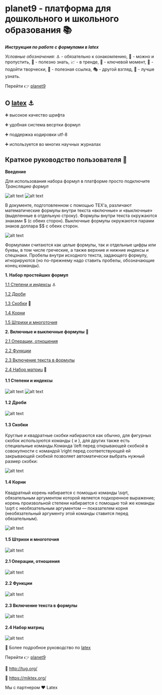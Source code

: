 # planet9 - платформа для дошкольного и школьного образования :books:
***Инструкция по работе с формулами в latex***

*Условные обозначения:* :anchor: - обязательно к ознакомлению, :bookmark: - можно и пропустить, :telescope: - полезно знать, :chart_with_upwards_trend: - в тренде, :key: - ключевой момент, :art: - подойти творчески, :link: - полезная ссылка, :performing_arts: - другой взгляд, :mountain_cableway: - лучше узнать.

Перейти :point_right: [planet9](https://b53704e2e051.ngrok.io)

## О  [latex](https://ru.wikipedia.org/wiki/LaTeX) :anchor:

:heavy_plus_sign: высокое качество шрифта

:heavy_plus_sign: удобная система весртки формул

:heavy_plus_sign: поддержка кодировки utf-8

:heavy_plus_sign: используется во многих научных журналах

## Краткое руководство пользователя :key:

**Введение**

Для использования набора формул в платформе просто подключите *Трансляцию формул*

![alt text](screenshots/latex/atfirst.png "Инструкция-файл/Включить трансляцию формул")
![alt text](screenshots/latex/latex-translation.png "Инструкция-файл/Включить трансляцию формул")

В документе, подготовленном с помощью TEX’а, различают математические формулы внутри текста «включные» и «выключные» (выделенные в отдельную строку). Формулы внутри текста окружаются знаками $ (с обеих сторон). Выключные формулы окружаются парами знаков доллара $$ с обеих сторон. 

![alt text](screenshots/latex/two_types.png "Инструкция-файл/Включить трансляцию формул")

Формулами считаются как целые формулы, так и отдельные цифры или буквы, в том числе греческие, а также верхние и
нижние индексы и спецзнаки. Пробелы внутри исходного текста, задающего формулу, игнорируются (но по-прежнему надо ставить пробелы,
обозначающие конец команды).


**1. Набор простейших формул**

  [1.1 Степени и индексы](https://github.com/zhus-dika/planet9/blob/master/GUIDE_LATEX.md#11-%D1%81%D1%82%D0%B5%D0%BF%D0%B5%D0%BD%D0%B8-%D0%B8-%D0%B8%D0%BD%D0%B4%D0%B5%D0%BA%D1%81%D1%8B) :anchor:
  
  [1.2 Дроби](https://github.com/zhus-dika/planet9/blob/master/GUIDE_LATEX.md#12-%D0%B4%D1%80%D0%BE%D0%B1%D0%B8)
  
  [1.3 Скобки](https://github.com/zhus-dika/planet9/blob/master/GUIDE_LATEX.md#13-%D1%81%D0%BA%D0%BE%D0%B1%D0%BA%D0%B8) :mountain_cableway:
  
  [1.4 Корни](https://github.com/zhus-dika/planet9/blob/master/GUIDE_LATEX.md#14-%D0%BA%D0%BE%D1%80%D0%BD%D0%B8)
   
  [1.5 Штрихи и многоточия](https://github.com/zhus-dika/planet9/blob/master/GUIDE_LATEX.md#15-%D1%88%D1%82%D1%80%D0%B8%D1%85%D0%B8-%D0%B8-%D0%BC%D0%BD%D0%BE%D0%B3%D0%BE%D1%82%D0%BE%D1%87%D0%B8%D1%8F)
  
  
**2. Включные и выключные формулы** :telescope:

 [2.1 Операции, отношения](https://github.com/zhus-dika/planet9/blob/master/GUIDE_LATEX.md#21-%D0%BE%D0%BF%D0%B5%D1%80%D0%B0%D1%86%D0%B8%D0%B8-%D0%BE%D1%82%D0%BD%D0%BE%D1%88%D0%B5%D0%BD%D0%B8%D1%8F)
  
  [2.2 Функции](https://github.com/zhus-dika/planet9/blob/master/GUIDE_LATEX.md#22-%D1%84%D1%83%D0%BD%D0%BA%D1%86%D0%B8%D0%B8)
  
  [2.3 Включение текста в формулы](https://github.com/zhus-dika/planet9/blob/master/GUIDE_LATEX.md#23-%D0%B2%D0%BA%D0%BB%D1%8E%D1%87%D0%B5%D0%BD%D0%B8%D0%B5-%D1%82%D0%B5%D0%BA%D1%81%D1%82%D0%B0-%D0%B2-%D1%84%D0%BE%D1%80%D0%BC%D1%83%D0%BB%D1%8B)
     
  [2.4 Набор матриц](https://github.com/zhus-dika/planet9/blob/master/GUIDE_LATEX.md#24-%D0%BD%D0%B0%D0%B1%D0%BE%D1%80-%D0%BC%D0%B0%D1%82%D1%80%D0%B8%D1%86) :bookmark:

#### 1.1 Степени и индексы
![alt text](screenshots/latex/degree.png "Инструкция-файл/Набор простейших формул-Степени и индексы")
![alt text](screenshots/latex/indexes.png "Инструкция-файл/Набор простейших формул-Степени и индексы")

#### 1.2 Дроби
![alt text](screenshots/latex/fracs.png "Инструкция-файл/Набор простейших формул-Дроби")

#### 1.3 Скобки
Круглые и квадратные скобки набираются как обычно, для фигурных скобок используются команды \{ и \}, для других также есть специальные команды.Команда \left перед открывающей скобкой в совокупности с командой \right перед соответствующей ей закрывающей скобкой позволяет автоматически выбрать нужный размер скобки:

![alt text](screenshots/latex/brackets.png "Инструкция-файл/Набор простейших формул-Скобки")

#### 1.4 Корни
Квадратный корень набирается с помощью команды \sqrt, обязательным аргументом которой является подкоренное выражение; корень произвольной степени набирается с помощью той же команды \sqrt с необязательным аргументом — показателем корня (необязательный аргументу этой команды ставится перед обязательным). 

![alt text](screenshots/latex/root.png "Инструкция-файл/Набор простейших формул-Корни")

#### 1.5 Штрихи и многоточия
![alt text](screenshots/latex/dots.png "Инструкция-файл/Набор простейших формул-Штрихи и многоточия")

#### 2.1 Операции, отношения
![alt text](screenshots/latex/operations.png "Инструкция-файл/Включные и выключные формулы-Операции, отношения")

#### 2.2 Функции
![alt text](screenshots/latex/funcs.png "Инструкция-файл/Включные и выключные формулы-Функции")

#### 2.3 Включение текста в формулы
![alt text](screenshots/latex/addtext.png "Инструкция-файл/Включные и выключные формулы-Включение текста в формулы")

#### 2.4 Набор матриц
![alt text](screenshots/latex/matrix.png "Инструкция-файл/Включные и выключные формулы-Набор матриц")

:link: Более подробное руководство по [latex](https://www.mccme.ru/free-books/llang/newllang.pdf)

Перейти :point_right: [planet9](https://b53704e2e051.ngrok.io) 

:link: http://tug.org/

:link: https://miktex.org/

Мы с партнером :heart: Latex

